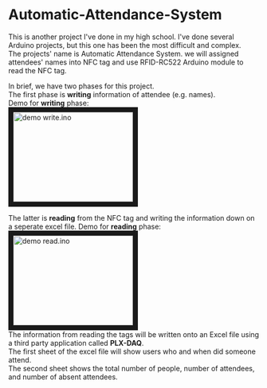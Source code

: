 # Automatic-Attendance-System
This is another project I've done in my high school. I've done several Arduino projects, but this one has been the most difficult and complex. <br>
The projects' name is Automatic Attendance System. we will assigned attendees' names into NFC tag and use RFID-RC522 Arduino module to read the NFC tag. <br>

In brief, we have two phases for this project. <br>
The first phase is **writing** information of attendee (e.g. names).
<br>
Demo for **writing** phase: <br>
<a href="http://www.youtube.com/watch?feature=player_embedded&v=6kkPixtEpC0
" target="_blank"><img src="http://img.youtube.com/vi/6kkPixtEpC0/0.jpg" 
alt="demo write.ino" width="240" height="180" border="10" /></a>
<br>

The latter is **reading** from the NFC tag and writing the information down on a seperate excel file.
Demo for **reading** phase: <br>
<a href="http://www.youtube.com/watch?feature=player_embedded&v=BQvGl_s3MQY
" target="_blank"><img src="http://img.youtube.com/vi/BQvGl_s3MQY/0.jpg" 
alt="demo read.ino" width="240" height="180" border="10" /></a>
<br> The information from reading the tags will be written onto an Excel file using a third party application called **PLX-DAQ**.
<br> The first sheet of the excel file will show users who and when did someone attend. 
<br> The second sheet shows the total number of people, number of attendees, and number of absent attendees.

